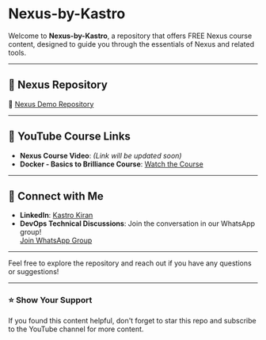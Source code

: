 # Nexus-by-Kastro

Welcome to **Nexus-by-Kastro**, a repository that offers FREE Nexus course content, designed to guide you through the essentials of Nexus and related tools.

---

## 📂 Nexus Repository

🔗 [Nexus Demo Repository](https://github.com/KastroVKiran/Nexus-Demo.git)

---

## 🎥 YouTube Course Links

- **Nexus Course Video**: *(Link will be updated soon)*
- **Docker - Basics to Brilliance Course**: [Watch the Course](https://www.youtube.com/playlist?list=PLs-PsDpuAuTeNx3OgGQ1QrpNBo-XE6VBh)

---

## 🤝 Connect with Me

- **LinkedIn**: [Kastro Kiran](https://www.linkedin.com/in/kastro-kiran/)
- **DevOps Technical Discussions**: Join the conversation in our WhatsApp group!  
  [Join WhatsApp Group](https://chat.whatsapp.com/EGw6ZlwUHZc82cA0vXFnwm)

---

Feel free to explore the repository and reach out if you have any questions or suggestions!

---

### ⭐ Show Your Support

If you found this content helpful, don't forget to star this repo and subscribe to the YouTube channel for more content.

